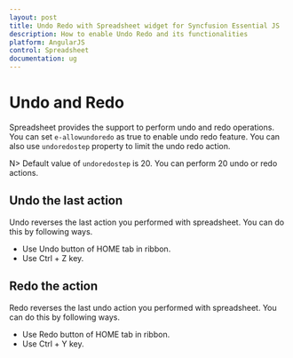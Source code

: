 ```yaml
---
layout: post
title: Undo Redo with Spreadsheet widget for Syncfusion Essential JS
description: How to enable Undo Redo and its functionalities
platform: AngularJS
control: Spreadsheet
documentation: ug
--- 
```


# Undo and Redo

Spreadsheet provides the support to perform undo and redo operations. You can set `e-allowundoredo` as true to enable undo redo feature. You can also use `undoredostep` property to limit the undo redo action.

N> Default value of `undoredostep` is 20. You can perform 20 undo or redo actions.

## Undo the last action

Undo reverses the last action you performed with spreadsheet. You can do this by following ways.

* Use Undo button of HOME tab in ribbon.
* Use Ctrl + Z key.

## Redo the action

Redo reverses the last undo action you performed with spreadsheet. You can do this by following ways.

* Use Redo button of HOME tab in ribbon.
* Use Ctrl + Y key.